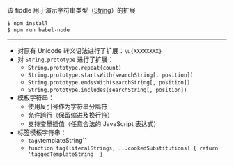 该 fiddle 用于演示字符串类型（[String](https://developer.mozilla.org/en-US/docs/Web/JavaScript/Reference/Global_Objects/String)）的扩展

```sh
$ npm install
$ npm run babel-node
```

---

- 对原有 Unicode 转义语法进行了扩展：`\u{XXXXXXXX}`
- 对 `String.prototype` 进行了扩展：
  - `String.prototype.repeat(count)`
  - `String.prototype.startsWith(searchString[, position])`
  - `String.prototype.endssWith(searchString[, position])`
  - `String.prototype.includes(searchString[, position])`
- 模板字符串：
  - 使用反引号作为字符串分隔符
  - 允许跨行（保留缩进及换行符）
  - 支持变量插值（任意合法的 JavaScript 表达式）
- 标签模板字符串：
  - `tag\`templateString\``
  - `function tag(literalStrings, ...cookedSubstitutions) { return 'taggedTemplateString' }`
